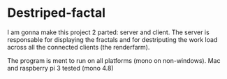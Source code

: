 # Destriped-factal
I am gonna make this project 2 parted: server and client. 
The server is responsable for displaying the fractals and for destriputing the work load across all the connected clients (the renderfarm).

The program is ment to run on all platforms (mono on non-windows). Mac and raspberry pi 3 tested (mono 4.8)
